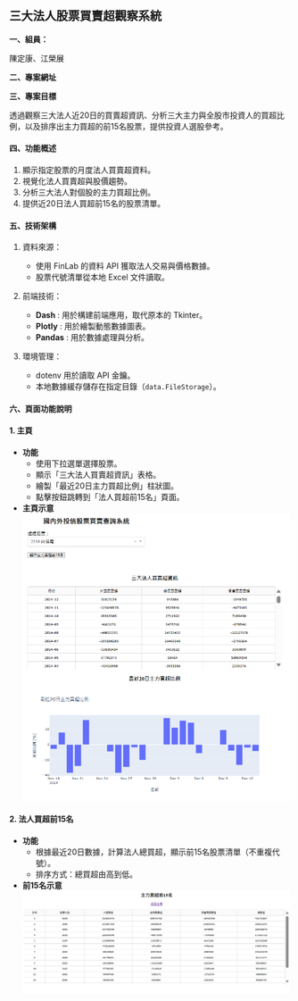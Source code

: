 ## 三大法人股票買賣超觀察系統

**一、組員：**

陳定康、江榮展

**二、專案網址**

**三、專案目標**

透過觀察三大法人近20日的買賣超資訊、分析三大主力與全股市投資人的買超比例，以及排序出主力買超的前15名股票，提供投資人選股參考。

#### **四、功能概述**

1. 顯示指定股票的月度法人買賣超資料。
2. 視覺化法人買賣超與股價趨勢。
3. 分析三大法人對個股的主力買超比例。
4. 提供近20日法人買超前15名的股票清單。

#### **五、技術架構**

1. 資料來源：

   * 使用 FinLab 的資料 API 獲取法人交易與價格數據。
   * 股票代號清單從本地 Excel 文件讀取。
2. 前端技術：

   * **Dash** : 用於構建前端應用，取代原本的 Tkinter。
   * **Plotly** : 用於繪製動態數據圖表。
   * **Pandas** : 用於數據處理與分析。
3. 環境管理：

   * dotenv 用於讀取 API 金鑰。
   * 本地數據緩存儲存在指定目錄（`data.FileStorage`）。

#### **六、頁面功能說明**

#### **1. 主頁**

* **功能**
  * 使用下拉選單選擇股票。
  * 顯示「三大法人買賣超資訊」表格。
  * 繪製「最近20日主力買超比例」柱狀圖。
  * 點擊按鈕跳轉到「法人買超前15名」頁面。
* **主頁示意**
  ![1734335188986](image/README/1734335188986.png)

#### **2. 法人買超前15名**

* **功能**
  * 根據最近20日數據，計算法人總買超，顯示前15名股票清單（不重複代號）。
  * 排序方式：總買超由高到低。
* **前15名示意**
  ![1734335222244](image/README/1734335222244.png)

